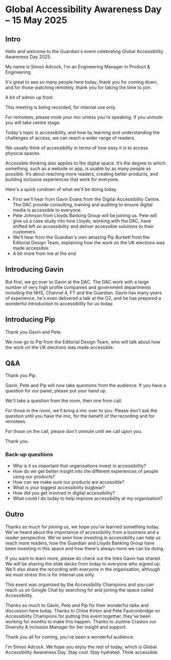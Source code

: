 # Global Accessibility Awareness Day – 15 May 2025

## Intro

Hello and welcome to the Guardian's event celebrating Global Accessibility Awareness Day 2025.

My name is Simon Adcock, I'm an Engineering Manager in Product & Engineering.

It's great to see so many people here today, thank you for coming down, and for those watching remotely, thank you for taking the time to join.

A bit of admin up front.

This meeting is being recorded, for internal use only. 

For remotees, please mute your mic unless you're speaking. If you unmute you will take centre stage.

Today's topic is accessibility, and how by learning and understanding the challenges of access, we can reach a wider range of readers.

We usually think of accessibility in terms of how easy it is to access physical spaces.

Accessible thinking also applies to the digital space. It’s the degree to which something, such as a website or app, is usable by as many people as possible. It’s about reaching more readers, creating better products, and building inclusive experiences that work for everyone.

Here's a quick rundown of what we'll be doing today.

- First we'll hear from Gavin Evans from the Digital Accessibility Centre. The DAC provide consulting, training and auditing to ensure digital media is accessible to everyone.
- Pete Johnson from Lloyds Banking Group will be joining us. Pete will give us a case study into how Lloyds, working with the DAC, have shifted left on accessibility and  deliver accessible solutions to their customers.
- We'll hear from the Guardian's own amazing Pip Burkett from the Editorial Design Team, explaining how the work on the UK elections was made accessible.
- A bit more from me at the end

## Introducing Gavin

But first, we go over to Gavin at the DAC. The DAC work with a large number of very high profile companies and government departments including the NHS, Channel 4, FT and the Guardian. Gavin has many years of experience, he's even delivered a talk at the O2, and he has prepared a wonderful introduction to accessibility for us today.

## Introducing Pip

Thank you Gavin and Pete.

We now go to Pip from the Editorial Design Team, who will talk about how the work on the UK elections was made accessible.

## Q&A

Thank you Pip.

Gavin, Pete and Pip will now take questions from the audience. If you have a question for our panel, please put your hand up.

We'll take a question from the room, then one from call.

For those in the room, we'll bring a mic over to you. Please don't ask the question until you have the mic, for the benefit of the recording and for remotees.

For those on the call, please don't unmute until we call upon you.

Thank you.

### Back-up questions

- Why is it so important that organisations invest in accessibility?
- How do we get better insight into the different experiences of people using our products?
- How can we make sure our products are accessible?
- What is your biggest accessibility bugbear?
- How did you get involved in digital accessibility?
- What could I do today to help improve accessibility at my organisation?

## Outro

Thanks so much for joining us, we hope you've learned something today. We've heard about the importance of accessibility from a business and a reader perspective. We've seen how investing in accessibility can help us reach more readers, how the Guardian and Lloyds Banking Group have been investing in this space and how there's always more we can be doing.

If you want to learn more, please do check out the links Gavin has shared. We will be sharing the slide decks from today to everyone who signed up. We'll also share the recording with everyone in the organisation, although we must stress this is for internal use only.

This event was organised by the Accessibility Champions and you can reach us on Google Chat by searching for and joining the space called Accessibility.

Thanks so much to Gavin, Pete and Pip for their wonderful talks and discussion here today. Thanks to Chloe Kirton and Pete Faulconbridge on Accessibility Champions for putting this event together, they've been working for months to make this happen. Thanks to Justine Craston our Diversity & Inclusion Manager for her insight and support.

Thank you all for coming, you've been a wonderful audience. 

I'm Simon Adcock. We hope you enjoy the rest of today, which is Global Accessibility Awareness Day. Stay cool. Stay hydrated. Think accessible.
